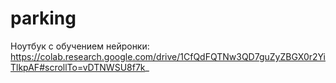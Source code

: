 # parking


Ноутбук с обучением нейронки: 
  https://colab.research.google.com/drive/1CfQdFQTNw3QD7guZyZBGX0r2YiTlkpAF#scrollTo=vDTNWSU8f7k_
